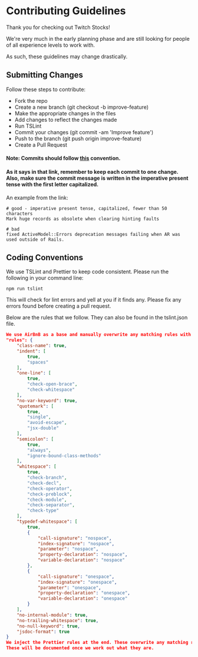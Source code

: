 # Contributing Guidelines
Thank you for checking out Twitch Stocks!

We're very much in the early planning phase and are still looking for people of all experience levels to work with.

As such, these guidelines may change drastically.

## Submitting Changes

Follow these steps to contribute:

* Fork the repo
* Create a new branch (git checkout -b improve-feature)
* Make the appropriate changes in the files
* Add changes to reflect the changes made
* Run TSLint
* Commit your changes (git commit -am 'Improve feature')
* Push to the branch (git push origin improve-feature)
* Create a Pull Request


#### Note: Commits should follow [this](https://github.com/agis/git-style-guide#commits) convention.


#### As it says in that link, remember to keep each commit to one change. Also, make sure the commit message is written in the imperative present tense with the first letter capitalized.


An example from the link:
```
# good - imperative present tense, capitalized, fewer than 50 characters
Mark huge records as obsolete when clearing hinting faults

# bad
fixed ActiveModel::Errors deprecation messages failing when AR was used outside of Rails.
```

## Coding Conventions
We use TSLint and Prettier to keep code consistent. Please run the following in your command line:
```
npm run tslint
```
This will check for lint errors and yell at you if it finds any. Please fix any errors found before creating a pull request.

Below are the rules that we follow. They can also be found in the tslint.json file.

```json
We use AirBnB as a base and manually overwrite any matching rules with whats defined below:
"rules": {
    "class-name": true,
    "indent": [
        true,
        "spaces"
    ],
    "one-line": [
        true,
        "check-open-brace",
        "check-whitespace"
    ],
    "no-var-keyword": true,
    "quotemark": [
        true,
        "single",
        "avoid-escape",
        "jsx-double"
    ],
    "semicolon": [
        true,
        "always",
        "ignore-bound-class-methods"
    ],
    "whitespace": [
        true,
        "check-branch",
        "check-decl",
        "check-operator",
        "check-preblock",
        "check-module",
        "check-separator",
        "check-type"
    ],
    "typedef-whitespace": [
        true,
        {
            "call-signature": "nospace",
            "index-signature": "nospace",
            "parameter": "nospace",
            "property-declaration": "nospace",
            "variable-declaration": "nospace"
        },
        {
            "call-signature": "onespace",
            "index-signature": "onespace",
            "parameter": "onespace",
            "property-declaration": "onespace",
            "variable-declaration": "onespace"
        }
    ],
    "no-internal-module": true,
    "no-trailing-whitespace": true,
    "no-null-keyword": true,
    "jsdoc-format": true
}
We inject the Prettier rules at the end. These overwrite any matching rules from AirBnB.
These will be documented once we work out what they are.
```
